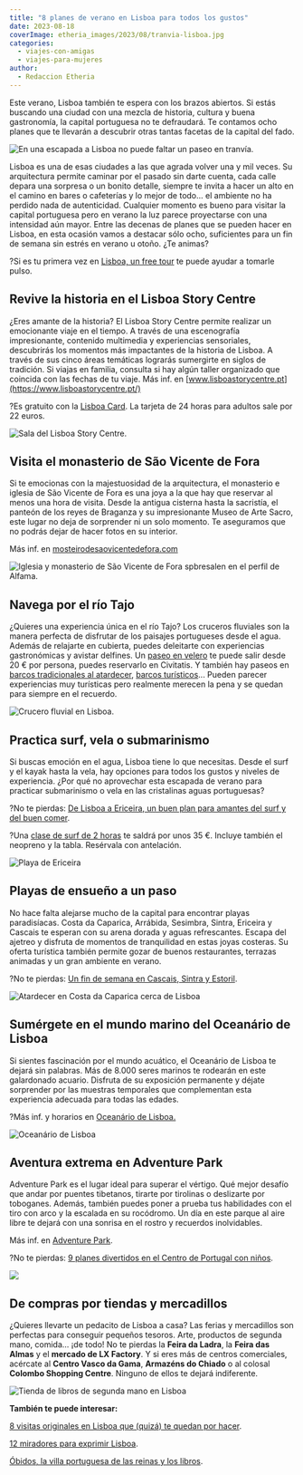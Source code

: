 ```yaml
---
title: "8 planes de verano en Lisboa para todos los gustos"
date: 2023-08-18
coverImage: etheria_images/2023/08/tranvia-lisboa.jpg
categories: 
  - viajes-con-amigas
  - viajes-para-mujeres
author: 
  - Redaccion Etheria
---
```


Este verano, Lisboa también te espera con los brazos abiertos. Si estás buscando una 
ciudad con una mezcla de historia, cultura y buena gastronomía, la capital portuguesa no 
te defraudará. Te contamos ocho planes que te llevarán a descubrir otras tantas facetas 
de la capital del fado. 

![En una escapada a Lisboa no puede faltar un paseo en tranvía.](etheria_images/2023/08/tranvia-lisboa.jpg "En una escapada a Lisboa no puede faltar un paseo en tranvía. © Aayush Gupta")

Lisboa es una de esas ciudades a las que agrada volver una y mil veces. Su arquitectura 
permite caminar por el pasado sin darte cuenta, cada calle depara una sorpresa o un 
bonito detalle, siempre te invita a hacer un alto en el camino en bares o cafeterías y 
lo mejor de todo... el ambiente no ha perdido nada de autenticidad. Cualquier momento es 
bueno para visitar la capital portuguesa pero en verano la luz parece proyectarse con 
una intensidad aún mayor. Entre las decenas de planes que se pueden hacer en Lisboa, en 
esta ocasión vamos a destacar sólo ocho, suficientes para un fin de semana sin estrés en 
verano u otoño. ¿Te animas? 

?Si es tu primera vez en [Lisboa, un free 
tour](https://www.civitatis.com/es/lisboa/free-tour-lisboa/?aid=10211) te puede ayudar a 
tomarle pulso. 

## Revive la historia en el Lisboa Story Centre

¿Eres amante de la historia? El Lisboa Story Centre permite realizar un emocionante 
viaje en el tiempo. A través de una escenografía impresionante, contenido multimedia y 
experiencias sensoriales, descubrirás los momentos más impactantes de la historia de 
Lisboa. A través de sus cinco áreas temáticas lograrás sumergirte en siglos de 
tradición. Si viajas en familia, consulta si hay algún taller organizado que coincida 
con las fechas de tu viaje. Más inf. en [www.lisboastorycentre.pt](https://www.lisboastorycentre.pt/) 

?Es gratuito con la [Lisboa 
Card](https://www.civitatis.com/es/lisboa/lisboa-card/?aid=10211). La tarjeta de 24 
horas para adultos sale por 22 euros. 

![Sala del Lisboa Story Centre.](etheria_images/2023/08/lisboa-story-center.jpg "© Lisboa Story Centre.")

## Visita el monasterio de São Vicente de Fora

Si te emocionas con la majestuosidad de la arquitectura, el monasterio e iglesia de São 
Vicente de Fora es una joya a la que hay que reservar al menos una hora de visita. Desde 
la antigua cisterna hasta la sacristía, el panteón de los reyes de Braganza y su 
impresionante Museo de Arte Sacro, este lugar no deja de sorprender ni un solo momento. 
Te aseguramos que no podrás dejar de hacer fotos en su interior. 

Más inf. en [mosteirodesaovicentedefora.com](https://mosteirodesaovicentedefora.com/) 

![Iglesia y monasterio de São Vicente de Fora spbresalen en el perfil de Alfama.](etheria_images/2023/08/alfama-lisboa.jpg "La iglesia y el monasterio de São Vicente de Fora spbresalen en el perfil de Alfama. © Liam McKay")

## Navega por el río Tajo

¿Quieres una experiencia única en el río Tajo? Los cruceros fluviales son la manera 
perfecta de disfrutar de los paisajes portugueses desde el agua. Además de relajarte en 
cubierta, puedes deleitarte con experiencias gastronómicas y avistar delfines. Un [paseo 
en velero](https://www.civitatis.com/es/lisboa/paseo-velero-lisboa/?aid=10211) te puede 
salir desde 20 € por persona, puedes reservarlo en Civitatis. Y también hay paseos en [barcos 
tradicionales al 
atardecer](https://www.civitatis.com/es/lisboa/paseo-barco-tradicional-atardecer/?aid=10211), 
[barcos 
turísticos](https://www.civitatis.com/es/lisboa/barco-turistico-lisboa/?aid=10211)... 
Pueden parecer experiencias muy turísticas pero realmente merecen la pena y se quedan 
para siempre en el recuerdo. 

![Crucero fluvial en Lisboa.](etheria_images/2023/08/Crucero-Fluvial-lisboa.jpg "Crucero fluvial en Lisboa.")

## Practica surf, vela o submarinismo

Si buscas emoción en el agua, Lisboa tiene lo que necesitas. Desde el surf y el kayak 
hasta la vela, hay opciones para todos los gustos y niveles de experiencia. ¿Por qué no 
aprovechar esta escapada de verano para practicar submarinismo o vela en las cristalinas 
aguas portuguesas? 

?No te pierdas: [De Lisboa a Ericeira, un buen plan para amantes del surf y del buen 
comer](https://etheriamagazine.com/2020/03/24/escapada-con-amigas-a-lisboa-y-ericeira-portugal-surf/). 

?Una [clase de surf de 2 
horas](https://www.civitatis.com/es/lisboa/curso-surf-carcavelos/) te saldrá por unos 35 
€. Incluye también el neopreno y la tabla. Resérvala con antelación. 

![Playa de Ericeira](etheria_images/2023/08/surf-ericeira.jpg "Playa de Ericeira. © Nate Holland")

## Playas de ensueño a un paso

No hace falta alejarse mucho de la capital para encontrar playas paradisíacas. Costa da 
Caparica, Arrábida, Sesimbra, Sintra, Ericeira y Cascais te esperan con su arena dorada 
y aguas refrescantes. Escapa del ajetreo y disfruta de momentos de tranquilidad en estas 
joyas costeras. Su oferta turística también permite gozar de buenos restaurantes, 
terrazas animadas y un gran ambiente en verano. 

?No te pierdas: [Un fin de semana en Cascais, Sintra y 
Estoril](https://etheriamagazine.com/2018/07/31/48-horas-en-cascais-sintra-y-estoril/). 

![Atardecer en Costa da Caparica cerca de Lisboa](etheria_images/2023/08/costa-da-caparica.jpg "Costa da Caparica. © Linda Robert")

## Sumérgete en el mundo marino del Oceanário de Lisboa

Si sientes fascinación por el mundo acuático, el Oceanário de Lisboa te dejará sin 
palabras. Más de 8.000 seres marinos te rodearán en este galardonado acuario. Disfruta 
de su exposición permanente y déjate sorprender por las muestras temporales que 
complementan esta experiencia adecuada para todas las edades. 

?Más inf. y horarios en [Oceanário de Lisboa.](https://www.oceanario.pt/) 

![Oceanário de Lisboa](etheria_images/2023/08/Oceanario-Lisboa.jpg "Oceanário de Lisboa.")

## Aventura extrema en Adventure Park

Adventure Park es el lugar ideal para superar el vértigo. Qué mejor desafío que andar 
por puentes tibetanos, tirarte por tirolinas o deslizarte por toboganes. Además, también 
puedes poner a prueba tus habilidades con el tiro con arco y la escalada en su 
rocódromo. Un día en este parque al aire libre te dejará con una sonrisa en el rostro y 
recuerdos inolvidables. 

Más inf. en [Adventure Park](https://adventurepark.pt/). 

?No te pierdas: [9 planes divertidos en el Centro de Portugal con 
niños](https://etheriamagazine.com/2019/06/28/planes-divertidos-viajes-familia-portugal/). 

![](etheria_images/2019/06/parque-aventura-figueira-da-foz-portugal.jpg)

## De compras por tiendas y mercadillos

¿Quieres llevarte un pedacito de Lisboa a casa? Las ferias y mercadillos son perfectas 
para conseguir pequeños tesoros. Arte, productos de segunda mano, comida... ¡de todo! No 
te pierdas la **Feira da Ladra**, la **Feira das Almas** y el **mercado de LX Factory**. 
Y si eres más de centros comerciales, acércate al **Centro Vasco da Gama**, **Armazéns 
do Chiado** o al colosal **Colombo Shopping Centre**. Ninguno de ellos te dejará 
indiferente. 

![Tienda de libros de segunda mano en Lisboa](etheria_images/2023/08/tienda-lisboa-683x1024.jpg "En las tiendas de segunda mano de Lisboa se encuentran auténticas joyas. © Jean Carlo Eme")

**También te puede interesar:** 

[8 visitas originales en Lisboa que (quizá) te quedan por 
hacer](https://etheriamagazine.com/2021/10/27/8-visitas-originales-en-lisboa/). 

[12 miradores para exprimir 
Lisboa](https://etheriamagazine.com/2018/10/30/12-miradores-para-exprimir-lisboa/). 

[Óbidos, la villa portuguesa de las reinas y los 
libros](https://etheriamagazine.com/2020/09/24/que-ver-hacer-obidos-pueblo-medieval-portugal/).

